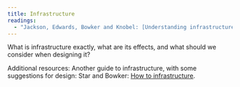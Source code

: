```yaml
---
title: Infrastructure
readings:
  - "Jackson, Edwards, Bowker and Knobel: [Understanding infrastructure](http://firstmonday.org/ojs/index.php/fm/article/view/1904/1786)"
---
```

What is infrastructure exactly, what are its effects, and what should we consider when designing it?

Additional resources: Another guide to infrastructure, with some suggestions for design: Star and Bowker: [How to infrastructure](https://sk.sagepub.com/reference/hdbk_newmedia/n13.xml).